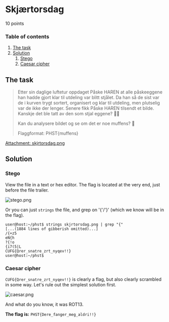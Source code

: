 # Skjærtorsdag
10 points

### Table of contents
1. [The task](#the-task)
2. [Solution](#solution)
	1. [Stego](#stego)
	2. [Caesar cipher](#caesar-cipher)

## The task
>Etter sin daglige luftetur oppdaget Påske HAREN at alle påskeeggene han hadde gjort klar til utdeling var blitt stjålet. Da han så de sist var de i kurven trygt sortert, organisert og klar til utdeling, men plutselig var de ikke der lenger. Senere fikk Påske HAREN tilsendt et bilde. Kanskje det ble tatt av den som stjal eggene? 🥚🐇
>
>Kan du analysere bildet og se om det er noe muffens? 🧁
>
>Flaggformat: PHST{muffens}

[Attachment: skjrtorsdag.png](https://github.com/jyggorath/phst-writeup/blob/master/skj%C3%A6rtorsdag/skjrtorsdag.png)

## Solution
### Stego
View the file in a text or hex editor. The flag is located at the very end, just before the file trailer.

![stego.png](https://raw.githubusercontent.com/jyggorath/phst-writeup/master/skj%C3%A6rtorsdag/stego.png?token=ABN2A5QSF6CHDJWWN2MURX26SGZIS)

Or you can just `strings` the file, and grep on '{'/'}' (which we know will be in the flag).

```
user@host:~/phst$ strings skjrtorsdag.png | grep "{"
[...(1884 lines of gibberish omitted)...]
/{+z5
eN{h
?{!o
{i7(5|L
CUFG{Qrer_snatre_zrt_nyqev!!}
user@host:~/phst$
```

### Caesar cipher
`CUFG{Qrer_snatre_zrt_nyqev!!}` is clearly a flag, but also clearly scrambled in some way. Let's rule out the simplest solution first.

![caesar.png](https://raw.githubusercontent.com/jyggorath/phst-writeup/master/skj%C3%A6rtorsdag/caesar.png?token=ABN2A5RCDBXTN3E4X25GLPC6SGZ6E)

And what do you know, it was ROT13.

**The flag is:** `PHST{Dere_fanger_meg_aldri!!}`
